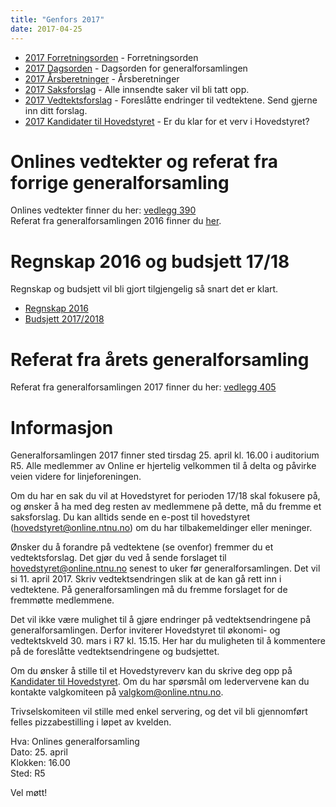 ```yaml
---
title: "Genfors 2017"
date: 2017-04-25
---
```


* [2017 Forretningsorden](/generalforsamlinger/2017/forretningsorden) - Forretningsorden
* [2017 Dagsorden](/generalforsamlinger/2017/dagsorden) - Dagsorden for generalforsamlingen
* [2017 Årsberetninger](/generalforsamlinger/2017/aarsberetninger) - Årsberetninger
* [2017 Saksforslag](/generalforsamlinger/2017/saksforslag) - Alle innsendte saker vil bli tatt opp.
* [2017 Vedtektsforslag](/generalforsamlinger/2017/vedtekstforslag) - Foreslåtte endringer til vedtektene. Send gjerne inn ditt forslag.
* [2017 Kandidater til Hovedstyret](/generalforsamlinger/2017/valg) - Er du klar for et verv i Hovedstyret?


# Onlines vedtekter og referat fra forrige generalforsamling 
Onlines vedtekter finner du her: [vedlegg 390](/attachments/390-Onlines_vedtekter_2016.pdf)    
Referat fra generalforsamlingen 2016 finner du [her](https://docs.google.com/document/d/1bdfl_0JeUXOgTTfzSxqy810MSbr3JGKxOWVLt_Lry7M/edit?usp=sharing).

# Regnskap 2016 og budsjett 17/18

Regnskap og budsjett vil bli gjort tilgjengelig så snart det er klart.

* [Regnskap 2016](https://docs.google.com/spreadsheets/d/1T2q5PpyMvj1xFzRdnmp4KFGQ1Enl4z6oP9kdrRknU8c/edit?usp=sharing)
* [Budsjett 2017/2018](https://docs.google.com/spreadsheets/d/1exCJ_8gr1KrS7Bv4N-JnjUBoUKJ56eaPp4wp0mvs9is/edit?usp=sharing)

# Referat fra årets generalforsamling
Referat fra generalforsamlingen 2017 finner du her: [vedlegg 405](/attachments/405-Referat-fra-Onlines-generalforsamling-2017-signert-av-paraferer.pdf)    

# Informasjon

Generalforsamlingen 2017 finner sted tirsdag 25. april kl. 16.00 i auditorium R5. Alle medlemmer av Online er hjertelig velkommen til å delta og påvirke veien videre for linjeforeningen. 

Om du har en sak du vil at Hovedstyret for perioden 17/18 skal fokusere på, og ønsker å ha med deg resten av medlemmene på dette, må du fremme et saksforslag. Du kan alltids sende en e-post til hovedstyret (hovedstyret@online.ntnu.no) om du har tilbakemeldinger eller meninger.

Ønsker du å forandre på vedtektene (se ovenfor) fremmer du et vedtektsforslag. Det gjør du ved å sende forslaget til hovedstyret@online.ntnu.no senest to uker før generalforsamlingen. Det vil si 11. april 2017. Skriv vedtektsendringen slik at de kan gå rett inn i vedtektene. På generalforsamlingen må du fremme forslaget for de fremmøtte medlemmene.

Det vil ikke være mulighet til å gjøre endringer på vedtektsendringene på generalforsamlingen. Derfor inviterer Hovedstyret til økonomi- og vedtektskveld 30. mars i R7 kl. 15.15. Her har du muligheten til å kommentere på de foreslåtte vedtektsendringene og budsjettet. 

Om du ønsker å stille til et Hovedstyreverv kan du skrive deg opp på [Kandidater til Hovedstyret](/generalforsamlinger/2017/valg). Om du har spørsmål om ledervervene kan du kontakte valgkomiteen på valgkom@online.ntnu.no.

Trivselskomiteen vil stille med enkel servering, og det vil bli gjennomført felles pizzabestilling i løpet av kvelden. 

Hva: Onlines generalforsamling  
Dato: 25. april  
Klokken: 16.00  
Sted: R5  

Vel møtt!